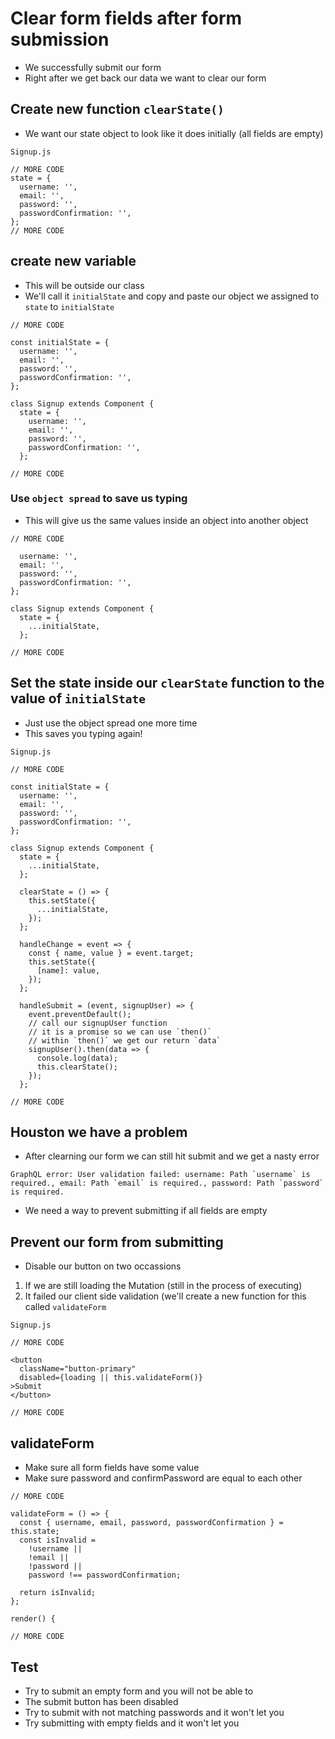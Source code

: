 # Clear form fields after form submission
* We successfully submit our form
* Right after we get back our data we want to clear our form

## Create new function `clearState()`
* We want our state object to look like it does initially (all fields are empty)

`Signup.js`

```
// MORE CODE
state = {
  username: '',
  email: '',
  password: '',
  passwordConfirmation: '',
};
// MORE CODE
```

## create new variable
* This will be outside our class
* We'll call it `initialState` and copy and paste our object we assigned to `state` to `initialState`

```
// MORE CODE

const initialState = {
  username: '',
  email: '',
  password: '',
  passwordConfirmation: '',
};

class Signup extends Component {
  state = {
    username: '',
    email: '',
    password: '',
    passwordConfirmation: '',
  };

// MORE CODE
```

### Use `object spread` to save us typing
* This will give us the same values inside an object into another object

```
// MORE CODE

  username: '',
  email: '',
  password: '',
  passwordConfirmation: '',
};

class Signup extends Component {
  state = {
    ...initialState,
  };

// MORE CODE
```

## Set the state inside our `clearState` function to the value of `initialState`
* Just use the object spread one more time
* This saves you typing again!

`Signup.js`

```
// MORE CODE

const initialState = {
  username: '',
  email: '',
  password: '',
  passwordConfirmation: '',
};

class Signup extends Component {
  state = {
    ...initialState,
  };

  clearState = () => {
    this.setState({
      ...initialState,
    });
  };

  handleChange = event => {
    const { name, value } = event.target;
    this.setState({
      [name]: value,
    });
  };

  handleSubmit = (event, signupUser) => {
    event.preventDefault();
    // call our signupUser function
    // it is a promise so we can use `then()`
    // within `then()` we get our return `data`
    signupUser().then(data => {
      console.log(data);
      this.clearState();
    });
  };

// MORE CODE
```

## Houston we have a problem
* After clearning our form we can still hit submit and we get a nasty error

```
GraphQL error: User validation failed: username: Path `username` is required., email: Path `email` is required., password: Path `password` is required.
```

* We need a way to prevent submitting if all fields are empty

## Prevent our form from submitting
* Disable our button on two occassions

1. If we are still loading the Mutation (still in the process of executing)
2. It failed our client side validation (we'll create a new function for this called `validateForm`

`Signup.js`

```
// MORE CODE

<button
  className="button-primary"
  disabled={loading || this.validateForm()}
>Submit
</button>

// MORE CODE
```

## validateForm
* Make sure all form fields have some value
* Make sure password and confirmPassword are equal to each other

```
// MORE CODE

validateForm = () => {
  const { username, email, password, passwordConfirmation } = this.state;
  const isInvalid =
    !username ||
    !email ||
    !password ||
    password !== passwordConfirmation;

  return isInvalid;
};

render() {

// MORE CODE
```

## Test
* Try to submit an empty form and you will not be able to
* The submit button has been disabled
* Try to submit with not matching passwords and it won't let you
* Try submitting with empty fields and it won't let you



